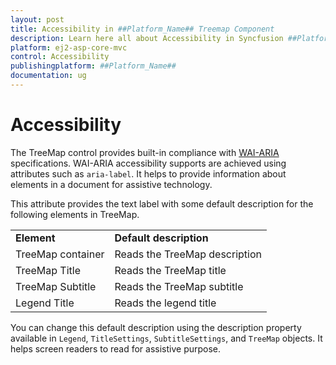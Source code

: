 ```yaml
---
layout: post
title: Accessibility in ##Platform_Name## Treemap Component
description: Learn here all about Accessibility in Syncfusion ##Platform_Name## Treemap component of Syncfusion Essential JS 2 and more.
platform: ej2-asp-core-mvc
control: Accessibility
publishingplatform: ##Platform_Name##
documentation: ug
---
```



# Accessibility

The TreeMap control provides built-in compliance with [WAI-ARIA](http://www.w3.org/WAI/PF/aria-practices/) specifications. WAI-ARIA accessibility supports are achieved using attributes such as `aria-label`. It helps to provide information about elements in a document for assistive technology. 

This attribute provides the text label with some default description for the following elements in TreeMap.

<!-- markdownlint-disable MD033 -->
<table>
<tr>
<td><b>Element</b></td>
<td><b>Default description</b></td>
</tr>
<tr>
<td>TreeMap container</td>
<td>Reads the TreeMap description</td>
</tr>
<tr>
<td>TreeMap Title</td>
<td>Reads the TreeMap title</td>
</tr>
<tr>
<td>TreeMap Subtitle</td>
<td>Reads the TreeMap subtitle</td>
</tr>
<tr>
<td>Legend Title</td>
<td>Reads the legend title</td>
</tr>
</table>

You can change this default description using the description property available in `Legend`, `TitleSettings`, `SubtitleSettings`, and `TreeMap` objects. It helps screen readers to read for assistive purpose.
